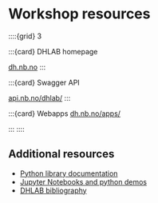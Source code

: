# Workshop resources

::::{grid} 3

:::{card} DHLAB homepage

[dh.nb.no](https://www.nb.no/dh-lab/)
:::

:::{card} Swagger API

[api.nb.no/dhlab/](https://api.nb.no/dhlab/)
:::

:::{card} Webapps
[dh.nb.no/apps/](https://www.nb.no/dh-lab/apper/)

:::
::::


## Additional resources

* [Python library documentation](https://nationallibraryofnorway.github.io/DHLAB/)
* [Jupyter Notebooks and python demos](https://nationallibraryofnorway.github.io/digital_tekstanalyse/dhlab_class_demo.html)
* [DHLAB bibliography](https://nationallibraryofnorway.github.io/digital_tekstanalyse/bibliography/bibliography.html)
